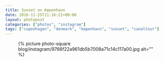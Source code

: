 ```yaml
---
title: Sunset on Køpenhavn
date: 2016-11-25T11:16:21+00:00
layout: photopost
categories: ["photos", "instagram"]
tags: ["copenhagen", "denmark", "køpenhavn", "sunset", "canaltour"]
---
```


<figure class="photo photo--square">
  {% picture photo-square blog/instagram/9766f22a961db5b7008a71c14c117a00.jpg alt="" %}
</figure>


